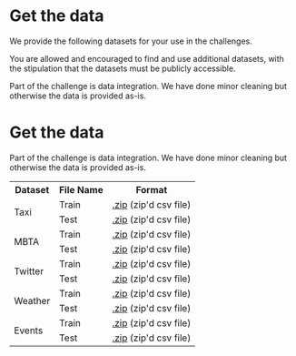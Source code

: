 # Get the data

We provide the following datasets for your use in the challenges.

You are allowed and encouraged to find and use additional datasets, with the stipulation that the datasets must be publicly accessible.

Part of the challenge is data integration.  We have done minor
cleaning but otherwise the data is provided as-is.

# Get the data

Part of the challenge is data integration.  We have done minor
cleaning but otherwise the data is provided as-is.


<table class="dataset">
  <tr>
    <th>Dataset</th>
    <th>File Name</th>
    <th>Format</th>
  </tr>
  <tr>
    <td class="datasetname" rowspan=2>Taxi</td>
    <td>Train</td>
    <td><a href="">.zip</a> (zip'd csv file)</td>
  </tr>
  <tr>
    <td>Test</td>
    <td><a href="">.zip</a> (zip'd csv file)</td>
  </tr>
  <tr>
    <td class="datasetname" rowspan=2>MBTA</td>
    <td>Train</td>
    <td><a href="">.zip</a> (zip'd csv file)</td>
  </tr>
  <tr>
    <td>Test</td>
    <td><a href="">.zip</a> (zip'd csv file)</td>
  </tr>
  <tr>
    <td class="datasetname" rowspan=2>Twitter</td>
    <td>Train</td>
    <td><a href="">.zip</a> (zip'd csv file)</td>
  </tr>
  <tr>
    <td>Test</td>
    <td><a href="">.zip</a> (zip'd csv file)</td>
  </tr>
  <tr>
    <td class="datasetname" rowspan=2>Weather</td>
    <td>Train</td>
    <td><a href="">.zip</a> (zip'd csv file)</td>
  </tr>
  <tr>
    <td>Test</td>
    <td><a href="">.zip</a> (zip'd csv file)</td>
  </tr>
  <tr>
    <td class="datasetname" rowspan=2>Events</td>
    <td>Train</td>
    <td><a href="">.zip</a> (zip'd csv file)</td>
  </tr>
  <tr>
    <td>Test</td>
    <td><a href="">.zip</a> (zip'd csv file)</td>
  </tr>
</table>

